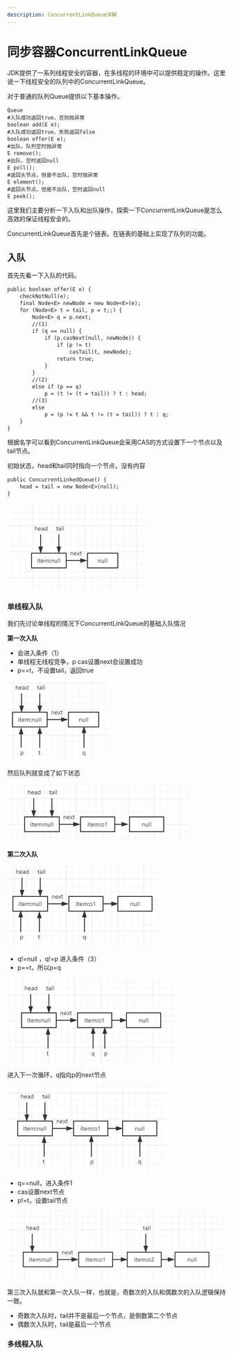 ```yaml
---
description: ConcurrentLinkQueue详解
---
```

# 同步容器ConcurrentLinkQueue

JDK提供了一系列线程安全的容器，在多线程的环境中可以提供稳定的操作。这里说一下线程安全的队列中的ConcurrentLinkQueue。

对于普通的队列Queue提供以下基本操作。

```
Queue
#入队成功返回true，否则抛异常
boolean add(E e);
#入队成功返回true，失败返回false
boolean offer(E e);
#出队，队列空时抛异常
E remove();
#出队，空时返回null
E poll();
#返回头节点，但是不出队，空时抛异常
E element();
#返回头节点，但是不出队，空时返回null
E peek();
```

这里我们主要分析一下入队和出队操作，探索一下ConcurrentLinkQueue是怎么高效的保证线程安全的。

ConcurrentLinkQueue首先是个链表。在链表的基础上实现了队列的功能。

## 入队

首先先看一下入队的代码。

```
public boolean offer(E e) {
    checkNotNull(e);
    final Node<E> newNode = new Node<E>(e);
    for (Node<E> t = tail, p = t;;) {
        Node<E> q = p.next;
        //(1)
        if (q == null) { 
            if (p.casNext(null, newNode)) {
                if (p != t)
                    casTail(t, newNode);
                return true;
            }
        }
        //(2)
        else if (p == q)
            p = (t != (t = tail)) ? t : head;
        //(3)
        else
            p = (p != t && t != (t = tail)) ? t : q;
    }
}
```

根据名字可以看到ConcurrentLinkQueue会采用CAS的方式设置下一个节点以及tail节点。

初始状态，head和tail同时指向一个节点，没有内容

```
public ConcurrentLinkedQueue() {
	head = tail = new Node<E>(null);
}
```

![初始化状态](.gitbook/assets/image-20191222091001473.png)

### 单线程入队

我们先讨论单线程的情况下ConcurrentLinkQueue的基础入队情况

**第一次入队**

- 会进入条件（1）
- 单线程无线程竞争，p cas设置next会设置成功
- p==t，不设置tail，返回true

![第一次入队](.gitbook/assets/image-20191222091820498.png)

然后队列就变成了如下状态

![第一次入队完成](.gitbook/assets/image-20191222093913927.png)

**第二次入队**

![第二次入队开始](.gitbook/assets/image-20191222094233797.png)

- q!=null ，q!=p 进入条件（3）
- p==t，所以p=q

![第二次入队第2次循环](.gitbook/assets/image-20191222094727384.png)

进入下一次循环，q指向p的next节点

![q指向像一个节点](.gitbook/assets/image-20191222095802948.png)

- q==null，进入条件1
- cas设置next节点
- p!=t，设置tail节点

![第二次入队完成](.gitbook/assets/image-20191222100112276.png)

第三次入队就和第一次入队一样，也就是，奇数次的入队和偶数次的入队逻辑保持一致。

- 奇数次入队时，tail并不是最后一个节点，是倒数第二个节点
- 偶数次入队时，tail是最后一个节点

### 多线程入队









